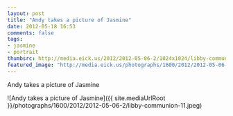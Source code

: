 ```yaml
---
layout: post
title: "Andy takes a picture of Jasmine"
date: 2012-05-18 16:53
comments: false
tags: 
- jasmine
- portrait
thumbsrc: http://media.eick.us/2012/2012-05-06-2/1024x1024/libby-communion-11.jpeg
featured_image: "http://media.eick.us/photographs/1600/2012/2012-05-06-2/libby-communion-11.jpeg"
---
```

Andy takes a picture of Jasmine



![Andy takes a picture of Jasmine]({{ site.mediaUrlRoot }}/photographs/1600/2012/2012-05-06-2/libby-communion-11.jpeg)


